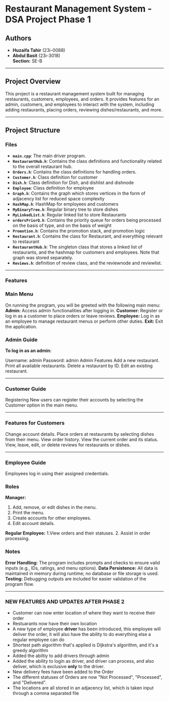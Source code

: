# Restaurant Management System - DSA Project Phase 1

## Authors
- **Huzaifa Tahir** (23i-0088)
- **Abdul Basit** (23i-3018)  
**Section:** SE-B  

---

## Project Overview
This project is a restaurant management system built for managing restaurants, customers, employees, and orders. It provides features for an admin, customers, and employees to interact with the system, including adding restaurants, placing orders, reviewing dishes/restaurants, and more.

---

## Project Structure
### Files
- **`main.cpp`**: The main driver program.
- **`RestaurantHub.h`**: Contains the class definitions and functionality related to the overall restaurant hub.
- **`Orders.h`**: Contains the class definitions for handling orders.
- **`Customer.h`**: Class definition for customer
- **`Dish.h`**: Class definition for Dish, and dishlist and dishnode
- **`Employee`**: Class definition for employee
- **`Graph.h`**: Contains the graph which stores vertices in the form of adjacency list for reduced space complexity
- **`HashMap.h`**: HashMap for employees and customers
- **`MyBinaryTree.h`**: Regular binary tree to store dishes
- **`MyLinkedList.h`**: Regular linked list to store Restaurants
- **`ordersPriorQ.h`**: Contains the priority queue for orders being processed on the basis of type, and on the basis of weight
- **`Promotion.h`**: Contains the promotion stack, and promotion logic
- **`Restaurant.h`**: Contains the class for Restaurant, and everything relevant to restaurant
- **`RestaurantHub.h`**: The singleton class that stores a linked list of restaurants, and the hashmap for customers and employees. Note that graph was stored separately.
- **`Reviews.h`**: definition of review class, and the  reviewnode and reviewlist.



---

### Features 


### Main Menu
On running the program, you will be greeted with the following main menu:
**Admin:** Access admin functionalities after logging in.
**Customer:** Register or log in as a customer to place orders or leave reviews.
**Employee:** Log in as an employee to manage restaurant menus or perform other duties.
**Exit:** Exit the application.

### Admin Guide
**To log in as an admin:**

Username: admin
Password: admin
Admin Features
Add a new restaurant.
Print all available restaurants.
Delete a restaurant by ID.
Edit an existing restaurant.

___

### Customer Guide
Registering
New users can register their accounts by selecting the Customer option in the main menu.
___

### Features for Customers
Change account details.
Place orders at restaurants by selecting dishes from their menu.
View order history.
View the current order and its status.
View, leave, edit, or delete reviews for restaurants or dishes.
___

### Employee Guide
Employees log in using their assigned credentials.

### Roles
**Manager:**
1. Add, remove, or edit dishes in the menu.
2. Print the menu.
3. Create accounts for other employees.
4. Edit account details.

**Regular Employee:**
1.View orders and their statuses.
2. Assist in order processing.


### Notes
**Error Handling:** The program includes prompts and checks to ensure valid inputs (e.g., IDs, ratings, and menu options).
**Data Persistence:** All data is maintained in memory during runtime; no database or file storage is used.
**Testing:** Debugging outputs are included for easier validation of the program flow.

___

### NEW FEATURES AND UPDATES AFTER PHASE 2
- Customer can now enter location of where they want to receive their order
- Restuarants now have their own location
- A new type of employee **driver** has been introduced, this employee will deliver the order, it will also have the ability to do everything else a regular employee can do
- Shortest path algorithm that's applied is Dijkstra's algorithm, and it's a greedy algorithm
- Added the abiltiy to add drivers through admin
- Added the ability to login as driver, and driver can process, and also deliver, which is exclusive **only** to the driver.
- New delivery fees have been added to the Order
- The different statuses of Orders are now "Not Processed", "Processed", and "Delivered".
- The locations are all stored in an adjacency list, which is taken input through a comma separated file

